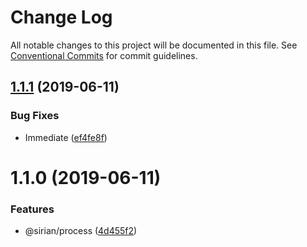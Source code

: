 # Change Log

All notable changes to this project will be documented in this file.
See [Conventional Commits](https://conventionalcommits.org) for commit guidelines.

## [1.1.1](https://github.com/sirian/js/compare/@sirian/process@1.1.0...@sirian/process@1.1.1) (2019-06-11)


### Bug Fixes

* Immediate ([ef4fe8f](https://github.com/sirian/js/commit/ef4fe8f))





# 1.1.0 (2019-06-11)


### Features

* @sirian/process ([4d455f2](https://github.com/sirian/js/commit/4d455f2))
